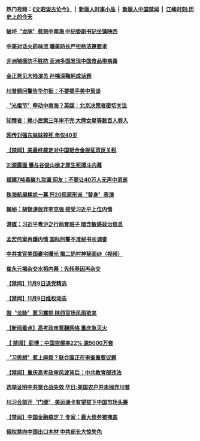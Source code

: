 #### 热门视频：[《文昭谈古论今》](https://github.com/gfw-breaker/wenzhao/blob/master/README.md?t=11100933) &nbsp;|&nbsp; [新唐人时事小品](https://github.com/gfw-breaker/ntdtv-comedy/blob/master/README.md?t=11100933) &nbsp;|&nbsp; [新唐人中国禁闻](https://github.com/gfw-breaker/ntdtv-news/blob/master/README.md?t=11100933) &nbsp;|&nbsp; [江峰时刻:历史上的今天](https://github.com/gfw-breaker/today-in-history/blob/master/README.md?t=11100933) 

#### [破坏〝龙脉〞惹怒中南海 中纪委副书记坐镇陕西](../pages/news204/a1398829.md?t=11100933) 

#### [中美对话火药味浓 曝美防长严拒杨洁篪要求](../pages/news204/a1398825.md?t=11100933) 

#### [非洲猪瘟防不胜防 亚洲多国发现中国食品带病毒](../pages/news204/a1398822.md?t=11100933) 

#### [金正恩见大陆演员 孙楠深鞠躬成话题](../pages/news204/a1398778.md?t=11100933) 

#### [川普顾问警告华尔街：不要插手美中贸谈](../pages/news204/a1398805.md?t=11100933) 

#### [〝光棍节〞牵动中南海？英媒：北京决策者密切关注](../pages/news204/a1398797.md?t=11100933) 

#### [知情者：赖小民案三年审不完 大牌女星等数百人卷入](../pages/news204/a1398779.md?t=11100933) 

#### [网传刘强东妹妹猝死 年仅40岁](../pages/news204/a1398773.md?t=11100933) 

#### [【禁闻】美最终裁定对中国铝合金板征双反关税](../pages/news204/a1398774.md?t=11100933) 

#### [刘源露面  曝与谷俊山徐才厚生死搏斗内幕](../pages/news204/a1398663.md?t=11100933) 

#### [福建7吨毒碳九泄漏 网友：不要让40万人无声中消逝](../pages/news204/a1398786.md?t=11100933) 

#### [珠海航展尴尬一幕 歼20现原形派〝替身〞表演](../pages/news204/a1398626.md?t=11100933) 

#### [揭秘：胡锦涛放弃李克强 接受习近平上位内情](../pages/news204/a1398388.md?t=11100933) 


#### [港媒：习近平粤沪之行两套班子 暗含敏感政治信息](../pages/news204/a1398583.md?t=11100933) 

#### [孟宏伟案再爆内情 国际刑警不准秘书长调查](../pages/news204/a1398677.md?t=11100933) 

#### [中共贪官美国豪宅曝光 揭二奶村神秘面纱（视频）](../pages/news204/a1398523.md?t=11100933) 

#### [崔永元揭杂交水稻内幕：先转基因再杂交](../pages/news204/a1398662.md?t=11100933) 

#### [【禁闻】11月9日退党精选](../pages/news204/a1398764.md?t=11100933) 

#### [【禁闻】11月9日维权动态](../pages/news204/a1398759.md?t=11100933) 


#### [毁〝龙脉〞惹习震怒 陕西官场风雨欲来](../pages/news204/a1398540.md?t=11100933) 

#### [【新闻看点】高考政审惹翻网络 重庆急灭火](../pages/news204/a1398758.md?t=11100933) 

#### [【 禁闻】彭博：中国空屋率22% 逾5000万套](../pages/news204/a1398751.md?t=11100933) 

#### [〝习思想〞惹上麻烦？联合国正在审查重要议题](../pages/news204/a1398406.md?t=11100933) 

#### [【禁闻】重庆高考政审风波背后：中共教育部违法](../pages/news204/a1398748.md?t=11100933) 

#### [选举证明中共票仓战失效 华日:美国农户并未抛弃川普](../pages/news204/a1398736.md?t=11100933) 

#### [川习会前开〝门缝〞 美运通卡有望拔下中国市场头筹](../pages/news204/a1398729.md?t=11100933) 

#### [【禁闻】中国金融稳定？ 专家：最大债务被掩盖](../pages/news204/a1398731.md?t=11100933) 

#### [俄拟禁向中国出口木材 中共部长大惊失色](../pages/news204/a1398726.md?t=11100933) 


